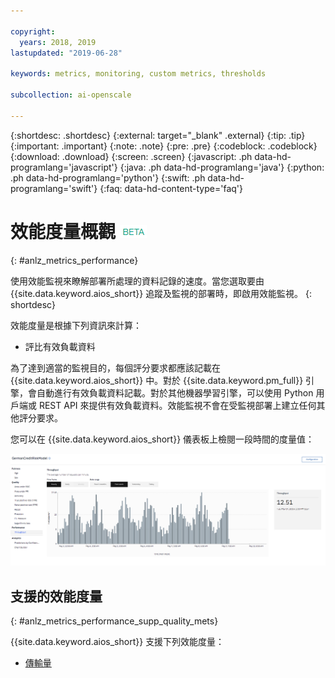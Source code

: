 ```yaml
---

copyright:
  years: 2018, 2019
lastupdated: "2019-06-28"

keywords: metrics, monitoring, custom metrics, thresholds

subcollection: ai-openscale

---
```


{:shortdesc: .shortdesc}
{:external: target="_blank" .external}
{:tip: .tip}
{:important: .important}
{:note: .note}
{:pre: .pre}
{:codeblock: .codeblock}
{:download: .download}
{:screen: .screen}
{:javascript: .ph data-hd-programlang='javascript'}
{:java: .ph data-hd-programlang='java'}
{:python: .ph data-hd-programlang='python'}
{:swift: .ph data-hd-programlang='swift'}
{:faq: data-hd-content-type='faq'}

# 效能度量概觀 ![測試版標記](images/beta.png)
{: #anlz_metrics_performance}

使用效能監視來瞭解部署所處理的資料記錄的速度。當您選取要由 {{site.data.keyword.aios_short}} 追蹤及監視的部署時，即啟用效能監視。
{: shortdesc}

效能度量是根據下列資訊來計算：

- 評比有效負載資料

為了達到適當的監視目的，每個評分要求都應該記載在 {{site.data.keyword.aios_short}} 中。對於 {{site.data.keyword.pm_full}} 引擎，會自動進行有效負載資料記載。對於其他機器學習引擎，可以使用 Python 用戶端或 REST API 來提供有效負載資料。效能監視不會在受監視部署上建立任何其他評分要求。

您可以在 {{site.data.keyword.aios_short}} 儀表板上檢閱一段時間的度量值：

![效能圖表](images/performance_metrics_001.png)

## 支援的效能度量
{: #anlz_metrics_performance_supp_quality_mets}

{{site.data.keyword.aios_short}} 支援下列效能度量：

- [傳輸量](https://test.cloud.ibm.com/docs/services/ai-openscale?topic=ai-openscale-performance_mets_through)
